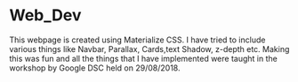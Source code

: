 # Web_Dev
This webpage is created using Materialize CSS.
I have tried to include various things like Navbar, Parallax, Cards,text Shadow, z-depth etc.
Making this was fun and all the things that I have implemented were taught in the workshop by Google DSC held on 29/08/2018.
